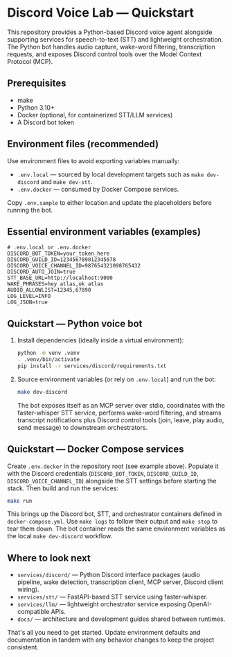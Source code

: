 # Discord Voice Lab — Quickstart

This repository provides a Python-based Discord voice agent alongside supporting services for speech-to-text (STT) and lightweight orchestration. The Python bot handles audio capture, wake-word filtering, transcription requests, and exposes Discord control tools over the Model Context Protocol (MCP).

## Prerequisites

- make
- Python 3.10+
- Docker (optional, for containerized STT/LLM services)
- A Discord bot token

## Environment files (recommended)

Use environment files to avoid exporting variables manually:

- `.env.local` — sourced by local development targets such as `make dev-discord` and `make dev-stt`.
- `.env.docker` — consumed by Docker Compose services.

Copy `.env.sample` to either location and update the placeholders before running the bot.

## Essential environment variables (examples)

```env
# .env.local or .env.docker
DISCORD_BOT_TOKEN=your_token_here
DISCORD_GUILD_ID=123456789012345678
DISCORD_VOICE_CHANNEL_ID=987654321098765432
DISCORD_AUTO_JOIN=true
STT_BASE_URL=http://localhost:9000
WAKE_PHRASES=hey atlas,ok atlas
AUDIO_ALLOWLIST=12345,67890
LOG_LEVEL=INFO
LOG_JSON=true
```

## Quickstart — Python voice bot

1. Install dependencies (ideally inside a virtual environment):

   ```bash
   python -m venv .venv
   . .venv/bin/activate
   pip install -r services/discord/requirements.txt
   ```

2. Source environment variables (or rely on `.env.local`) and run the bot:

   ```bash
   make dev-discord
   ```

   The bot exposes itself as an MCP server over stdio, coordinates with the faster-whisper STT service, performs wake-word filtering, and streams transcript notifications plus Discord control tools (join, leave, play audio, send message) to downstream orchestrators.

## Quickstart — Docker Compose services

Create `.env.docker` in the repository root (see example above). Populate it with the Discord credentials (`DISCORD_BOT_TOKEN`, `DISCORD_GUILD_ID`, `DISCORD_VOICE_CHANNEL_ID`) alongside the STT settings before starting the stack. Then build and run the services:

```bash
make run
```

This brings up the Discord bot, STT, and orchestrator containers defined in `docker-compose.yml`. Use `make logs` to follow their output and `make stop` to tear them down. The bot container reads the same environment variables as the local `make dev-discord` workflow.

## Where to look next

- `services/discord/` — Python Discord interface packages (audio pipeline, wake detection, transcription client, MCP server, Discord client wiring).
- `services/stt/` — FastAPI-based STT service using faster-whisper.
- `services/llm/` — lightweight orchestrator service exposing OpenAI-compatible APIs.
- `docs/` — architecture and development guides shared between runtimes.

That's all you need to get started. Update environment defaults and documentation in tandem with any behavior changes to keep the project consistent.
